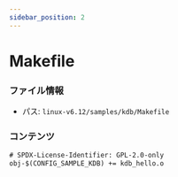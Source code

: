 ```yaml
---
sidebar_position: 2
---
```

# Makefile

### ファイル情報

- パス: `linux-v6.12/samples/kdb/Makefile`

### コンテンツ

```txt
# SPDX-License-Identifier: GPL-2.0-only
obj-$(CONFIG_SAMPLE_KDB) += kdb_hello.o

```
